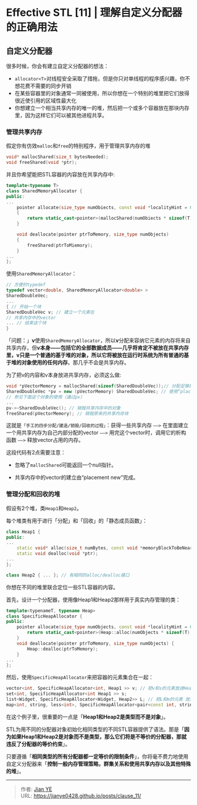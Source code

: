 # Effective STL [11] | 理解自定义分配器的正确用法


<!-- {{< admonition quote "quote" false >}}
note abstract info tip success question warning failure danger bug example quote
{{< /admonition >}} -->

<!--more-->


## 自定义分配器

很多时候，你会有建立自定义分配器的想法：

- `allocator<T>`对线程安全采取了措拖，但是你只对单线程的程序感兴趣，你不想花费不需要的同步开销
- 在某些容器里的对象通常一同被使用，所以你想在一个特别的堆里把它们放得很近使引用的区域性最大化
- 你想建立一个相当共享内存的唯一的堆，然后把一个或多个容器放在那块内存里，因为这样它们可以被其他进程共享。

### 管理共享内存

假定你有仿效`malloc`和`free`的特别程序，用于管理共享内存的堆
```c++
void* mallocShared(size_t bytesNeeded);
void freeShared(void *ptr);
```

并且你希望能把STL容器的内容放在共享内存中:
```c++
template<typename T>
class SharedMemoryAllocator {
public:
...
    pointer allocate(size_type numObiects, const void *localityHint = 0)
    {
        return static_cast<pointer>(mallocShared(numObiects * sizeof(T)));
    }

    void deallocate(pointer ptrToMemory, size_type numObjects)
    {
        freeShared(ptrToMiemory);
    }
...
};
```

使用`SharedMemoryAllocator`：

```c++
// 方便的typedef
typedef vector<double, SharedMemoryAllocator<double> >
SharedDoubleVec;
...
{ // 开始一个块
SharedDoubleVec v; // 建立一个元素在
// 共享内存中的vector
... // 结束这个块
}
```

「问题：」**v**使用`SharedMemoryAllocator`，所以**v**分配来容纳它元素的内存将来自共享内存，但**v本身——包括它的全部数据成员——几乎将肯定不被放在共享内存里，v只是一个普通的基于堆的对象，所以它将被放在运行时系统为所有普通的基于堆的对象使用的任何内存**。那几乎不会是共享内存。</br>

为了把v的内容和v本身放进共享内存，必须这么做:
```c++
void *pVectorMemory = mallocShared(sizeof(SharedDoubleVec));// 分配足够的共享内存来容纳一个SharedDoubleVec对象
SharedDoubleVec *pv = new (pVectorMemory) SharedDoubleVec; // 使用“placement new”来 在那块内存中建立 一个SharedDoubleVec对象；
// 参见下面这个对象的使用（通过pv）
...
pv->~SharedDoubleVec(); // 销毁共享内存中的对象
freeShared(pVectorMemory); // 销毁原来的共享内存块
```
这就是`「手工的四步分配/建造/销毁/回收的过程」`：获得一些共享内存 `——>` 在里面建立一个用共享内存为自己内部分配的vector `——>` 用完这个vector时，调用它的析构函数 `——>` 释放vector占用的内存。

这段代码有2点需要注意：

- 忽略了`mallocShared`可能返回一个null指针。

- 共享内存中的vector的建立由“placement new”完成。

### 管理分配和回收的堆

假设有2个堆，类`Heap1`和`Heap2`。

每个堆类有用于进行「分配」和「回收」的「静态成员函数」：

```c++
class Heap1 {
public:
...
    static void* alloc(size_t numBytes, const void *memoryBlockToBeNear);
    static void dealloc(void *ptr);
...
};

class Heap2 { ... }; // 有相同的alloc/dealloc接口
```

你想在不同的堆里联合定位一些STL容器的内容。

首先，设计一个分配器，使用像Heap1和Heap2那样用于真实内存管理的类：

```c++
template<typenameT, typename Heap>
class SpecificHeapAllocator {
public:
    pointer allocate(size_type numObjects, const void *localityHint = 0) {
        return static_cast<pointer>(Heap::alloc(numObjects * sizeof(T), localityHint));
    }
    void deallocate(pointer ptrToMemory, size_type numObjects) {
        Heap::dealloc(ptrToMemory);
    }
...
};
```

然后，使用`SpecificHeapAllocator`来把容器的元素集合在一起：

```c++
vector<int, SpecificHeapAllocator<int, Heap1 >> v; // 把v和s的元素放进Heap1
set<int, SpecificHeapAllocator<int Heap1 >> s;
list<Widget, SpecificHeapAllocator<Widget, Heap2>> L; // 把L和m的元素 放进Heap2
map<int, string, less<int>, SpecificHeapAllocator<pair<const int, string>, Heap2>> m;
```
在这个例子里，很重要的一点是「**Heap1和Heap2是类型而不是对象**」。

STL为用不同的分配器对象初始化相同类型的不同STL容器提供了语法。那是「**因为如果Heap1和Heap2是对象而不是类型，那么它们将是不等价的分配器，那就违反了分配器的等价约束**」。

只要遵循「**相同类型的所有分配器都一定等价的限制条件**」，你将毫不费力地使用自定义分配器来「**控制一般内存管理策略，群集关系和使用共享内存以及其他特殊的堆**」。

---

> 作者: [Jian YE](https://github.com/jianye0428)  
> URL: https://jianye0428.github.io/posts/clause_11/  

